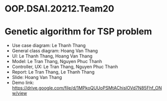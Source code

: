 # OOP.DSAI.20212.Team20

# Genetic algorithm for TSP problem
- Use case diagram: Le Thanh Thang
- General class diagram: Hoang Van Thang
- UI: Le Thanh Thang, Hoang Van Thang
- Model:  Le Tran Thang, Nguyen Phuc Thanh
- Controller, UX: Le Tran Thang, Nguyen Phuc Thanh
- Report: Le Tran Thang, Le Thanh Thang
- Slide: Hoang Van Thang
- Demo link: https://drive.google.com/file/d/1MPkoQUUoPSMtAChislOVd7N85Fhf_ONw/view
